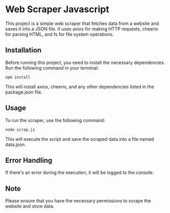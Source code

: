 # Web Scraper Javascript

This project is a simple web scraper that fetches data from a website and saves it into a JSON file. It uses axios for making HTTP requests, cheerio for parsing HTML, and fs for file system operations.

## Installation

Before running this project, you need to install the necessary dependencies. Run the following command in your terminal:

```
npm install
```

This will install axios, cheerio, and any other dependencies listed in the package.json file.

## Usage

To run the scraper, use the following command:

```
node scrap.js
```

This will execute the script and save the scraped data into a file named data.json.

## Error Handling

If there's an error during the execution, it will be logged to the console.

## Note

Please ensure that you have the necessary permissions to scrape the website and store data.

